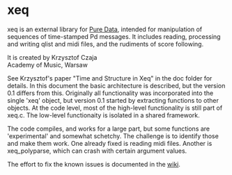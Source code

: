 # xeq

xeq is an external library for [Pure Data](http://pure-data.info), intended for manipulation of sequences of time-stamped Pd messages. It includes reading, processing and writing qlist and midi files, and the rudiments of score following.

It is created by Krzysztof Czaja  
Academy of Music, Warsaw

See Krzysztof's paper "Time and Structure in Xeq" in the doc folder for details. In this document the basic architecture is described, but the version 0.1 differs from this. Originally all functionality was incorporated into the single 'xeq' object, but version 0.1 started by extracting functions to other objects. At the code level, most of the high-level functionality is still part of xeq.c. The low-level functionaity is isolated in a shared framework.

The code compiles, and works for a large part, but some functions are 'experimental' and somewhat schetchy. The challenge is to identify those and make them work. One already fixed is reading midi files. Another is xeq_polyparse, which can crash with certain argument values.

The effort to fix the known issues is documented in the <a href="wiki">wiki</a>.




